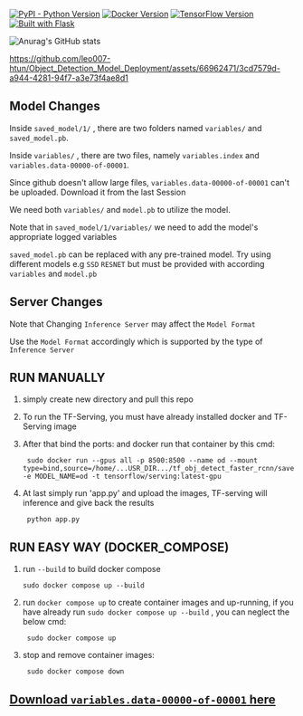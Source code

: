 [![PyPI - Python Version](https://img.shields.io/badge/Python-%3E%3D%203.9-blue)](https://www.python.org/)
[![Docker Version](https://img.shields.io/badge/Docker-%3E%3D%2020.10.5-blue)](https://www.docker.com/)
[![TensorFlow Version](https://img.shields.io/badge/TensorFlow-2.5.0-orange)](https://www.tensorflow.org/)
[![Built with Flask](https://img.shields.io/badge/Built%20with-Flask-red)](https://flask.palletsprojects.com/)


![Anurag's GitHub stats](https://github-readme-stats.vercel.app/api?username=leo007-htun&show_icons=true&theme=transparent)

https://github.com/leo007-htun/Object_Detection_Model_Deployment/assets/66962471/3cd7579d-a944-4281-94f7-a3e73f4ae8d1

## Model Changes 

Inside ``saved_model/1/`` , there are two folders named ``variables/`` and  ``saved_model.pb``.

Inside ``variables/`` , there are two files, namely ``variables.index`` and ``variables.data-00000-of-00001``.

Since github doesn't allow large files, ``variables.data-00000-of-00001`` can't be uploaded. Download it from the last Session

We need both ``variables/`` and ``model.pb`` to utilize the model.

Note that in ``saved_model/1/variables/`` we need to add the model's appropriate logged variables

``saved_model.pb`` can be replaced with any pre-trained model. Try using different models e.g ``SSD`` ``RESNET`` but must be provided with according ``variables`` and ``model.pb`` 

## Server Changes

Note that Changing ``Inference Server`` may affect the ``Model Format``

Use the ``Model Format`` accordingly which is supported by the type of ``Inference Server`` 

## RUN MANUALLY
  
1. simply create new directory and pull this repo

2. To run the TF-Serving, you must have already installed docker and TF-Serving image

3. After that bind the ports: and docker run that container by this cmd:

        sudo docker run --gpus all -p 8500:8500 --name od --mount type=bind,source=/home/...USR_DIR.../tf_obj_detect_faster_rcnn/saved_model,target=/models/od -e MODEL_NAME=od -t tensorflow/serving:latest-gpu 

4. At last simply run 'app.py' and upload the images, TF-serving will inference and give back the results

        python app.py 
        
## RUN EASY WAY (DOCKER_COMPOSE)
 
 1. run ```--build``` to build docker compose
 
        sudo docker compose up --build
    
2. run ```docker compose up``` to create container images and up-running, if you have already run ```sudo docker compose up --build``` , you can neglect the below cmd:

        sudo docker compose up
   
3. stop and remove container images:

        sudo docker compose down
        
## [Download ``variables.data-00000-of-00001`` here](https://www.dropbox.com/scl/fi/o5eygjw6h24d2kycsve4e/variables.data-00000-of-00001?rlkey=yl7eksoyjl22k3wx0dcvrjtqt&dl=0)
    
